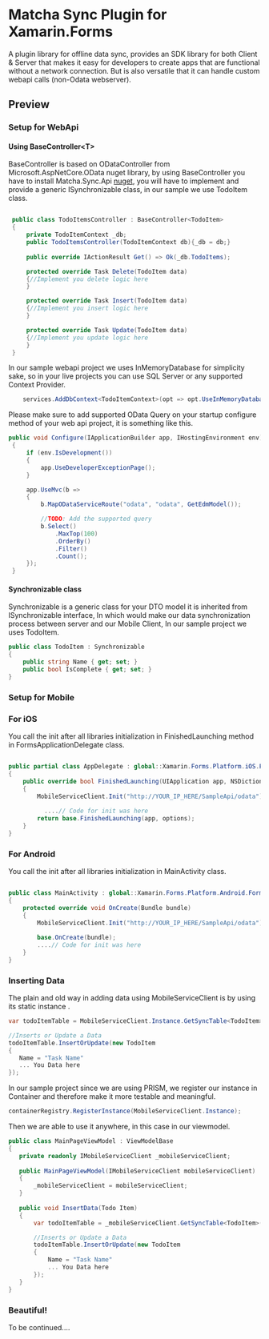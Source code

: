 # Matcha Sync Plugin for Xamarin.Forms
A plugin library for offline data sync, provides an SDK library for both Client & Server that makes it easy for developers to create apps that are functional without a network connection. But is also versatile that it can handle custom webapi calls (non-Odata webserver).
 
## Preview


 
### Setup for WebApi
 
#### Using BaseController<T\>
 
BaseController is based on ODataController from Microsoft.AspNetCore.OData nuget library, by using BaseController you have to install Matcha.Sync.Api [nuget](https://www.nuget.org/packages/Matcha.Sync.Api/), you will have to implement and provide a generic ISynchronizable class, in our sample we use TodoItem class. 
 
 ```csharp
 
  public class TodoItemsController : BaseController<TodoItem>
  {
	  private TodoItemContext _db;
      public TodoItemsController(TodoItemContext db){_db = db;}
   
      public override IActionResult Get() => Ok(_db.TodoItems);

      protected override Task Delete(TodoItem data)
      {//Implement you delete logic here
      }

      protected override Task Insert(TodoItem data)
      {//Implement you insert logic here
      }

      protected override Task Update(TodoItem data)
      {//Implement you update logic here
      }
  }
 ```
 
In our sample webapi project we uses InMemoryDatabase for simplicity sake, so in your live projects you can use SQL Server or any supported Context Provider. 

 ```csharp
	 services.AddDbContext<TodoItemContext>(opt => opt.UseInMemoryDatabase("TodoItems"));
 ```
 
 Please make sure to add supported OData Query on your startup configure method of your web api project, it is something like this.
  ```csharp
  public void Configure(IApplicationBuilder app, IHostingEnvironment env)
   {
       if (env.IsDevelopment())
       {
           app.UseDeveloperExceptionPage();
       }

       app.UseMvc(b =>
       {
           b.MapODataServiceRoute("odata", "odata", GetEdmModel());

           //TODO: Add the supported query
           b.Select()
               .MaxTop(100)
               .OrderBy()
               .Filter()
               .Count();
       });
   }
 ```

#### Synchronizable class

Synchronizable is a generic class for your DTO model it is inherited from ISynchronizable interface, In which would make our data synchronization process between server and our Mobile Client, In our sample project we uses TodoItem. 

 ```csharp
 public class TodoItem : Synchronizable
 {
     public string Name { get; set; }
     public bool IsComplete { get; set; }
 }
 ```

 
### Setup for Mobile 
 
 ### For iOS
 
You call the init after all libraries initialization in FinishedLaunching method in FormsApplicationDelegate class.
 
 ```csharp
 
public partial class AppDelegate : global::Xamarin.Forms.Platform.iOS.FormsApplicationDelegate
 {
     public override bool FinishedLaunching(UIApplication app, NSDictionary options)
     {
         MobileServiceClient.Init("http://YOUR_IP_HERE/SampleApi/odata");
         
           ....// Code for init was here
         return base.FinishedLaunching(app, options);
     }
 }
 
 ```

 ### For Android
 
You call the init after all libraries initialization in MainActivity class.
 
 ```csharp
 
public class MainActivity : global::Xamarin.Forms.Platform.Android.FormsAppCompatActivity
 {
     protected override void OnCreate(Bundle bundle)
     {
	     MobileServiceClient.Init("http://YOUR_IP_HERE/SampleApi/odata");
	     
	     base.OnCreate(bundle);
         ....// Code for init was here
     }
 }
 
 ```
 
 ### Inserting Data
 
The plain and old way in adding data using MobileServiceClient is by using its static instance .
 
 ```csharp
var todoItemTable = MobileServiceClient.Instance.GetSyncTable<TodoItem>();

//Inserts or Update a Data
todoItemTable.InsertOrUpdate(new TodoItem
{
    Name = "Task Name"
    ... You Data here
});
 ```
 
In our sample project since we are using PRISM, we register our instance in Container and therefore make it more testable and meaningful.

 ```csharp
containerRegistry.RegisterInstance(MobileServiceClient.Instance);
 ```

Then we are able to use it anywhere, in this case in our viewmodel.
 
 ```csharp
 public class MainPageViewModel : ViewModelBase
{
    private readonly IMobileServiceClient _mobileServiceClient;
	
	public MainPageViewModel(IMobileServiceClient mobileServiceClient)
	{
		_mobileServiceClient = mobileServiceClient;
	}
	
	public void InsertData(Todo Item)
	{
		var todoItemTable = _mobileServiceClient.GetSyncTable<TodoItem>();

		//Inserts or Update a Data
		todoItemTable.InsertOrUpdate(new TodoItem
		{
			Name = "Task Name"
			... You Data here
		});
	}
}
 ```
 
 ### Beautiful!
 
 To be continued....

